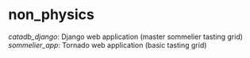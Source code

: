# non_physics

*catadb_django*: Django web application (master sommelier tasting grid)<br>
*sommelier_app*: Tornado web application (basic tasting grid)
